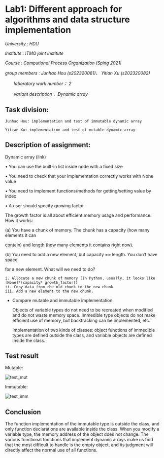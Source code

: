 # Lab1: Different approach for algorithms and data structure implementation

  *University : HDU*

  *Institute : ITMO joint institute*

  *Course : Computional Process Organization (Sping 2021)*

  *group members : Junhao Hou (s202320081)、 Yitian Xu (s202320082)*

  *laboratory work number： 2*

  *variant description： Dynamic array* 

##   Task division: 

    Junhao Hou: implementation and test of immutable dynamic array
    
    Yitian Xu: implementation and test of mutable dynamic array

## Description of assignment:

  Dynamic array (link)

• You can use the built-in list inside node with a fixed size

• You need to check that your implementation correctly works with None value

• You need to implement functions/methods for getting/setting value by index

• A user should specify growing factor

The growth factor is all about efficient memory usage and performance. How it works:

  (a) You have a chunk of memory. The chunk has a capacity (how many elements it can

contain) and length (how many elements it contains right now).

  (b) You need to add a new element, but capacity == length. You don’t have space

for a new element. What will we need to do?

    i. Allocate a new chunk of memory (in Python, usually, it looks like [None]*(capacity* growth_factor))
    ii. Copy data from the old chunk to the new chunk
    iii. Add a new element to the new chunk.




* Compare mutable and immutable implementation

  Objects of variable types do not need to be recreated when modified and do not waste memory space. Immedible type objects do not make efficient use of memory, but backtracking can be implemented, etc. 
  
  Implementation of two kinds of classes: object functions of immedible types are defined outside the class, and variable objects are defined inside the class.

## Test result

Mutable:

![test_mut](https://github.com/In7ocent/CPOLab/blob/master/Lab1/src/pics/test_mut.png)

Immutable:

![test_imm](https://github.com/In7ocent/CPOLab/blob/master/Lab1/src/pics/test_imm.png)

## Conclusion

The function implementation of the immutable type is outside the class, and only function declarations are available inside the class. When you modify a variable type, the memory address of the object does not change. The various functional functions that implement dynamic arrays make us find that the most difficult to handle is the empty object, and its judgment will directly affect the normal use of all functions.
